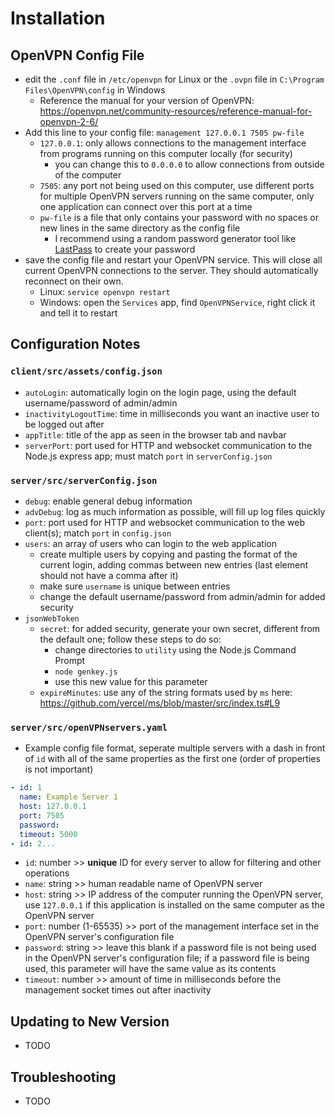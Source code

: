 # Installation

## OpenVPN Config File

- edit the `.conf` file in `/etc/openvpn` for Linux or the `.ovpn` file in `C:\Program Files\OpenVPN\config` in Windows
  - Reference the manual for your version of OpenVPN: <https://openvpn.net/community-resources/reference-manual-for-openvpn-2-6/>
- Add this line to your config file: `management 127.0.0.1 7505 pw-file`
  - `127.0.0.1`: only allows connections to the management interface from programs running on this computer locally (for security)
    - you can change this to `0.0.0.0` to allow connections from outside of the computer
  - `7505`: any port not being used on this computer, use different ports for multiple OpenVPN servers running on the same computer, only one application can connect over this port at a time
  - `pw-file` is a file that only contains your password with no spaces or new lines in the same directory as the config file
    - I recommend using a random password generator tool like [LastPass](https://www.lastpass.com/features/password-generator#generatorTool) to create your password
- save the config file and restart your OpenVPN service.  This will close all current OpenVPN connections to the server.  They should automatically reconnect on their own.
  - Linux: `service openvpn restart`
  - Windows: open the `Services` app, find `OpenVPNService`, right click it and tell it to restart

## Configuration Notes

### `client/src/assets/config.json`

- `autoLogin`: automatically login on the login page, using the default username/password of admin/admin
- `inactivityLogoutTime`: time in milliseconds you want an inactive user to be logged out after
- `appTitle`: title of the app as seen in the browser tab and navbar
- `serverPort`: port used for HTTP and websocket communication to the Node.js express app; must match `port` in `serverConfig.json`

### `server/src/serverConfig.json`

- `debug`: enable general debug information
- `advDebug`: log as much information as possible, will fill up log files quickly
- `port`: port used for HTTP and websocket communication to the web client(s); match `port` in `config.json`
- `users`: an array of users who can login to the web application
  - create multiple users by copying and pasting the format of the current login, adding commas between new entries (last element should not have a comma after it)
  - make sure `username` is unique between entries
  - change the default username/password from admin/admin for added security
- `jsonWebToken`
  - `secret`: for added security, generate your own secret, different from the default one; follow these steps to do so:
    - change directories to `utility` using the Node.js Command Prompt
    - `node genkey.js`
    - use this new value for this parameter
  - `expireMinutes`: use any of the string formats used by `ms` here: <https://github.com/vercel/ms/blob/master/src/index.ts#L9>

### `server/src/openVPNservers.yaml`

- Example config file format, seperate multiple servers with a dash in front of `id` with all of the same properties as the first one (order of properties is not important)

```yaml
- id: 1
  name: Example Server 1
  host: 127.0.0.1
  port: 7505
  password:
  timeout: 5000
- id: 2...
```

- `id`: number >> **unique** ID for every server to allow for filtering and other operations
- `name`: string >> human readable name of OpenVPN server
- `host`: string >> IP address of the computer running the OpenVPN server, use `127.0.0.1` if this application is installed on the same computer as the OpenVPN server
- `port`: number (1-65535) >> port of the management interface set in the OpenVPN server's configuration file
- `password`: string >> leave this blank if a password file is not being used in the OpenVPN server's configuration file; if a password file is being used, this parameter will have the same value as its contents
- `timeout`: number >> amount of time in milliseconds before the management socket times out after inactivity

## Updating to New Version

- TODO

## Troubleshooting

- TODO

